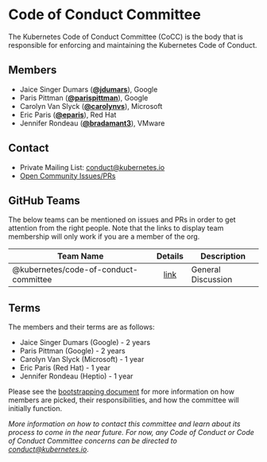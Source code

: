 <!---
This is an autogenerated file!

Please do not edit this file directly, but instead make changes to the
sigs.yaml file in the project root.

To understand how this file is generated, see https://git.k8s.io/community/generator/README.md
--->
# Code of Conduct Committee

The Kubernetes Code of Conduct Committee (CoCC) is the body that is responsible for enforcing and maintaining the Kubernetes Code of Conduct.


## Members

* Jaice Singer Dumars (**[@jdumars](https://github.com/jdumars)**), Google
* Paris Pittman (**[@parispittman](https://github.com/parispittman)**), Google
* Carolyn Van Slyck (**[@carolynvs](https://github.com/carolynvs)**), Microsoft
* Eric Paris (**[@eparis](https://github.com/eparis)**), Red Hat
* Jennifer Rondeau (**[@bradamant3](https://github.com/bradamant3)**), VMware

## Contact
* Private Mailing List: conduct@kubernetes.io
* [Open Community Issues/PRs](https://github.com/kubernetes/community/labels/ug%2Fconduct)

## GitHub Teams

The below teams can be mentioned on issues and PRs in order to get attention from the right people.
Note that the links to display team membership will only work if you are a member of the org.

| Team Name | Details | Description |
| --------- |:-------:| ----------- |
| @kubernetes/code-of-conduct-committee | [link](https://github.com/orgs/kubernetes/teams/code-of-conduct-committee) | General Discussion |

<!-- BEGIN CUSTOM CONTENT -->
## Terms

The members and their terms are as follows:
- Jaice Singer Dumars (Google) - 2 years
- Paris Pittman (Google) - 2 years
- Carolyn Van Slyck (Microsoft) - 1 year
- Eric Paris (Red Hat) - 1 year
- Jennifer Rondeau (Heptio) - 1 year

Please see the [bootstrapping document](./bootstrapping-process.md) for more information on how members are picked, their responsibilities, and how the committee will initially function.

_More information on how to contact this committee and learn about its process to come in the near future. For now, any Code of Conduct or Code of Conduct Committee concerns can be directed to <conduct@kubernetes.io>_.
<!-- END CUSTOM CONTENT -->
